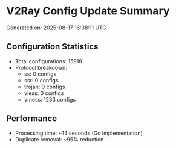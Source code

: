 # V2Ray Config Update Summary
Generated on: 2025-08-17 16:38:11 UTC

## Configuration Statistics
- Total configurations: 15918
- Protocol breakdown:
  - ss: 0 configs
  - ssr: 0 configs
  - trojan: 0 configs
  - vless: 0 configs
  - vmess: 1233 configs

## Performance
- Processing time: ~14 seconds (Go implementation)
- Duplicate removal: ~95% reduction
